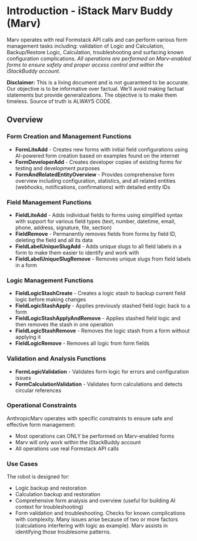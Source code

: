 # Introduction - iStack Marv Buddy (Marv)

Marv operates with real Formstack API calls and can perform various form management tasks including: validation of Logic and Calculation, Backup/Restore Logic, Calculation, troubleshooting and surfacing known configuration complications. _All operations are performed on Marv-enabled forms to ensure safety and proper access control and within the iStackBuddy account_.

**Disclaimer:** This is a living document and is not guaranteed to be accurate. Our objective is to be informative over factual. We'll avoid making factual statements but provide generalizations. The objective is to make them timeless. Source of truth is ALWAYS CODE.

## Overview

### Form Creation and Management Functions

- **FormLiteAdd** - Creates new forms with initial field configurations using AI-powered form creation based on examples found on the internet
- **FormDeveloperAdd** - Creates developer copies of existing forms for testing and development purposes
- **FormAndRelatedEntityOverview** - Provides comprehensive form overview including configuration, statistics, and all related entities (webhooks, notifications, confirmations) with detailed entity IDs

### Field Management Functions

- **FieldLiteAdd** - Adds individual fields to forms using simplified syntax with support for various field types (text, number, datetime, email, phone, address, signature, file, section)
- **FieldRemove** - Permanently removes fields from forms by field ID, deleting the field and all its data
- **FieldLabelUniqueSlugAdd** - Adds unique slugs to all field labels in a form to make them easier to identify and work with
- **FieldLabelUniqueSlugRemove** - Removes unique slugs from field labels in a form

### Logic Management Functions

- **FieldLogicStashCreate** - Creates a logic stash to backup current field logic before making changes
- **FieldLogicStashApply** - Applies previously stashed field logic back to a form
- **FieldLogicStashApplyAndRemove** - Applies stashed field logic and then removes the stash in one operation
- **FieldLogicStashRemove** - Removes the logic stash from a form without applying it
- **FieldLogicRemove** - Removes all logic from form fields

### Validation and Analysis Functions

- **FormLogicValidation** - Validates form logic for errors and configuration issues
- **FormCalculationValidation** - Validates form calculations and detects circular references

### Operational Constraints

AnthropicMarv operates with specific constraints to ensure safe and effective form management:

- Most operations can ONLY be performed on Marv-enabled forms
- Marv will only work within the iStackBuddy account
- All operations use real Formstack API calls

### Use Cases

The robot is designed for:

- Logic backup and restoration
- Calculation backup and restoration
- Comprehensive form analysis and overview (useful for building AI context for troubleshooting)
- Form validation and troubleshooting. Checks for known complications with complexity. Many issues arise because of two or more factors (calculations interfering with logic as example). Marv assists in identifying those troublesome patterns.
